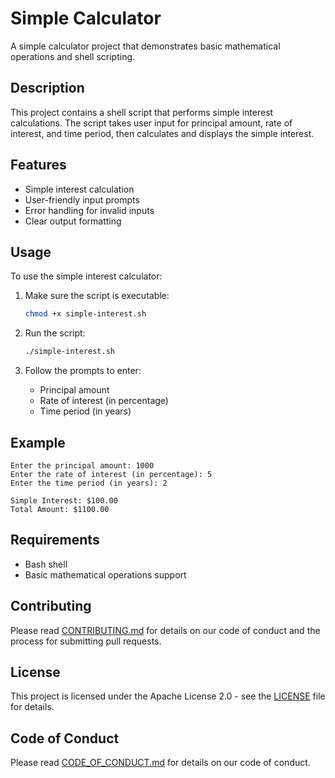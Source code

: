 # Simple Calculator

A simple calculator project that demonstrates basic mathematical operations and shell scripting.

## Description

This project contains a shell script that performs simple interest calculations. The script takes user input for principal amount, rate of interest, and time period, then calculates and displays the simple interest.

## Features

- Simple interest calculation
- User-friendly input prompts
- Error handling for invalid inputs
- Clear output formatting

## Usage

To use the simple interest calculator:

1. Make sure the script is executable:
   ```bash
   chmod +x simple-interest.sh
   ```

2. Run the script:
   ```bash
   ./simple-interest.sh
   ```

3. Follow the prompts to enter:
   - Principal amount
   - Rate of interest (in percentage)
   - Time period (in years)

## Example

```
Enter the principal amount: 1000
Enter the rate of interest (in percentage): 5
Enter the time period (in years): 2

Simple Interest: $100.00
Total Amount: $1100.00
```

## Requirements

- Bash shell
- Basic mathematical operations support

## Contributing

Please read [CONTRIBUTING.md](CONTRIBUTING.md) for details on our code of conduct and the process for submitting pull requests.

## License

This project is licensed under the Apache License 2.0 - see the [LICENSE](LICENSE) file for details.

## Code of Conduct

Please read [CODE_OF_CONDUCT.md](CODE_OF_CONDUCT.md) for details on our code of conduct.
